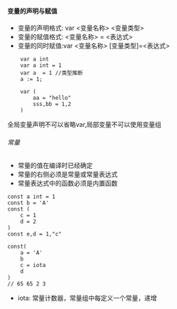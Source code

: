 #### 变量的声明与赋值
- 变量的声明格式: var <变量名称> <变量类型>
- 变量的赋值格式: <变量名称> = <表达式>
- 变量的同时赋值:var <变量名称> [变量类型]=<表达式>

```golang
	var a int
	var a int = 1
	var a  = 1 //类型推断
	a := 1;

	var (
		aa = "hello"
		sss,bb = 1,2
	)
```
全局变量声明不可以省略var,局部变量不可以使用变量组

###### 常量

- 常量的值在编译时已经确定
- 常量的右侧必须是常量或常量表达式
- 常量表达式中的函数必须是内置函数

```golang
const a int = 1
const b = 'A'
const (
	c = 1
	d = 2
)
const e,d = 1,"c"

const(
	a = 'A'
	b
	c = iota
	d
)
// 65 65 2 3
```
- iota: 常量计数器，常量组中每定义一个常量，递增
